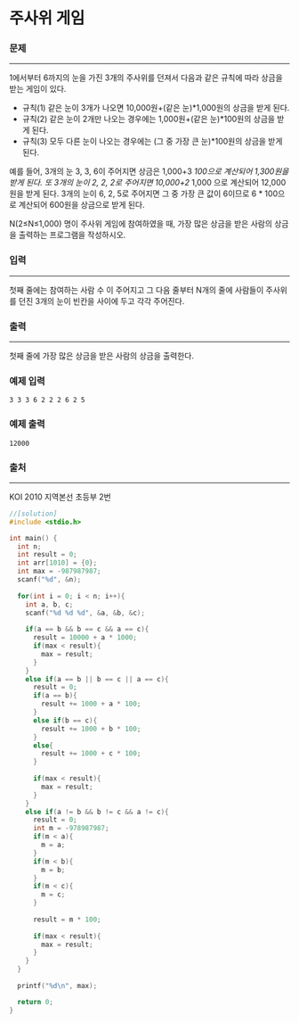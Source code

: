 # 주사위 게임

### 문제

------

1에서부터 6까지의 눈을 가진 3개의 주사위를 던져서 다음과 같은 규칙에 따라 상금을 받는 게임이 있다.

- 규칙(1) 같은 눈이 3개가 나오면 10,000원+(같은 눈)*1,000원의 상금을 받게 된다.
- 규칙(2) 같은 눈이 2개만 나오는 경우에는 1,000원+(같은 눈)*100원의 상금을 받게 된다.
- 규칙(3) 모두 다른 눈이 나오는 경우에는 (그 중 가장 큰 눈)*100원의 상금을 받게 된다.

예를 들어, 3개의 눈 3, 3, 6이 주어지면 상금은 1,000+3 *100으로 계산되어 1,300원을 받게 된다. 또 3개의 눈이 2, 2, 2로 주어지면 10,000+2* 1,000 으로 계산되어 12,000원을 받게 된다. 3개의 눈이 6, 2, 5로 주어지면 그 중 가장 큰 값이 6이므로 6 * 100으로 계산되어 600원을 상금으로 받게 된다.

N(2≤N≤1,000) 명이 주사위 게임에 참여하였을 때, 가장 많은 상금을 받은 사람의 상금을 출력하는 프로그램을 작성하시오.

### 입력

------

첫째 줄에는 참여하는 사람 수 이 주어지고 그 다음 줄부터 N개의 줄에 사람들이 주사위를 던진 3개의 눈이 빈칸을 사이에 두고 각각 주어진다.

### 출력

------

첫째 줄에 가장 많은 상금을 받은 사람의 상금을 출력한다.

### 예제 입력

```
3 3 3 6 2 2 2 6 2 5
```

### 예제 출력

```
12000 
```

### 출처

------

KOI 2010 지역본선 초등부 2번

```c++
//[solution]
#include <stdio.h>

int main() {
  int n;
  int result = 0;
  int arr[1010] = {0};
  int max = -987987987;
  scanf("%d", &n);
  
  for(int i = 0; i < n; i++){
    int a, b, c;
    scanf("%d %d %d", &a, &b, &c);
    
    if(a == b && b == c && a == c){
      result = 10000 + a * 1000;
      if(max < result){
        max = result;
      }
    }
    else if(a == b || b == c || a == c){
      result = 0;
      if(a == b){
        result += 1000 + a * 100;
      }
      else if(b == c){
        result += 1000 + b * 100;
      }
      else{
        result += 1000 + c * 100;
      }
      
      if(max < result){
        max = result;
      }
    }
    else if(a != b && b != c && a != c){
      result = 0;
      int m = -978987987;
      if(m < a){
        m = a;
      }
      if(m < b){
        m = b;
      }
      if(m < c){
        m = c;
      }
      
      result = m * 100;
      
      if(max < result){
        max = result;
      }
    }
  }
  
  printf("%d\n", max);

  return 0;
}
```

